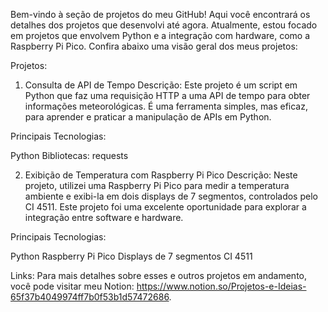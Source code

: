 Bem-vindo à seção de projetos do meu GitHub! Aqui você encontrará os detalhes dos projetos que desenvolvi até agora. Atualmente, estou focado em projetos que envolvem Python e a integração com hardware, como a Raspberry Pi Pico. Confira abaixo uma visão geral dos meus projetos:

Projetos:
1. Consulta de API de Tempo
Descrição: Este projeto é um script em Python que faz uma requisição HTTP a uma API de tempo para obter informações meteorológicas. É uma ferramenta simples, mas eficaz, para aprender e praticar a manipulação de APIs em Python.

Principais Tecnologias:

Python
Bibliotecas: requests

2. Exibição de Temperatura com Raspberry Pi Pico
Descrição: Neste projeto, utilizei uma Raspberry Pi Pico para medir a temperatura ambiente e exibi-la em dois displays de 7 segmentos, controlados pelo CI 4511. Este projeto foi uma excelente oportunidade para explorar a integração entre software e hardware.

Principais Tecnologias:

Python
Raspberry Pi Pico
Displays de 7 segmentos
CI 4511

Links:
Para mais detalhes sobre esses e outros projetos em andamento, você pode visitar meu Notion: https://www.notion.so/Projetos-e-Ideias-65f37b4049974ff7b0f53b1d57472686.
